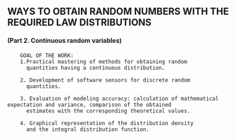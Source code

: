 ## WAYS TO OBTAIN RANDOM NUMBERS WITH THE REQUIRED LAW DISTRIBUTIONS
#### (Part 2. Continuous random variables)

        GOAL OF THE WORK:
        1.Practical mastering of methods for obtaining random
          quantities having a continuous distribution.

        2. Development of software sensors for discrete random
          quantities.

        3. Evaluation of modeling accuracy: calculation of mathematical expectation and variance, comparison of the obtained
          estimates with the corresponding theoretical values.

        4. Graphical representation of the distribution density
          and the integral distribution function.

